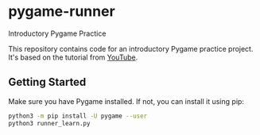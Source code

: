 # pygame-runner
Introductory Pygame Practice

This repository contains code for an introductory Pygame practice project. It's based on the tutorial from [YouTube](https://www.youtube.com/watch?v=AY9MnQ4x3zk&t=5744s).

## Getting Started
Make sure you have Pygame installed. If not, you can install it using pip:
```bash
python3 -m pip install -U pygame --user
python3 runner_learn.py
